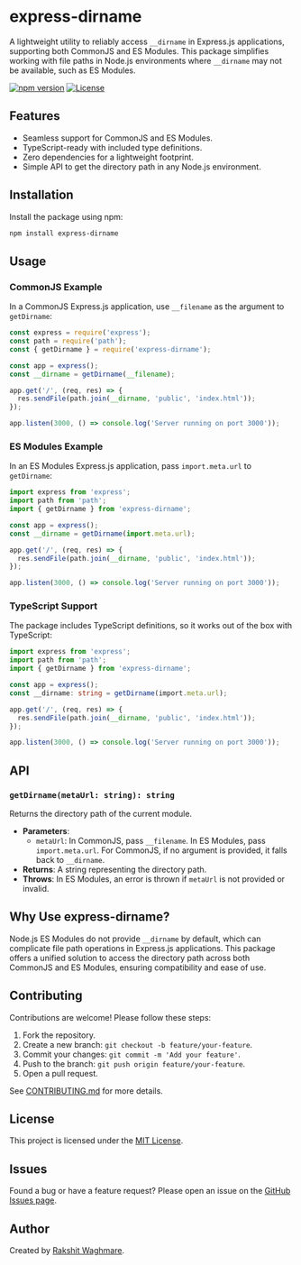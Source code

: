 # express-dirname

A lightweight utility to reliably access `__dirname` in Express.js applications, supporting both CommonJS and ES Modules. This package simplifies working with file paths in Node.js environments where `__dirname` may not be available, such as ES Modules.

[![npm version](https://img.shields.io/npm/v/express-dirname.svg)](https://www.npmjs.com/package/express-dirname)
[![License](https://img.shields.io/badge/license-MIT-blue.svg)](https://opensource.org/licenses/MIT)

## Features

- Seamless support for CommonJS and ES Modules.
- TypeScript-ready with included type definitions.
- Zero dependencies for a lightweight footprint.
- Simple API to get the directory path in any Node.js environment.

## Installation

Install the package using npm:

```bash
npm install express-dirname
```

## Usage

### CommonJS Example

In a CommonJS Express.js application, use `__filename` as the argument to `getDirname`:

```javascript
const express = require('express');
const path = require('path');
const { getDirname } = require('express-dirname');

const app = express();
const __dirname = getDirname(__filename);

app.get('/', (req, res) => {
  res.sendFile(path.join(__dirname, 'public', 'index.html'));
});

app.listen(3000, () => console.log('Server running on port 3000'));
```

### ES Modules Example

In an ES Modules Express.js application, pass `import.meta.url` to `getDirname`:

```javascript
import express from 'express';
import path from 'path';
import { getDirname } from 'express-dirname';

const app = express();
const __dirname = getDirname(import.meta.url);

app.get('/', (req, res) => {
  res.sendFile(path.join(__dirname, 'public', 'index.html'));
});

app.listen(3000, () => console.log('Server running on port 3000'));
```

### TypeScript Support

The package includes TypeScript definitions, so it works out of the box with TypeScript:

```typescript
import express from 'express';
import path from 'path';
import { getDirname } from 'express-dirname';

const app = express();
const __dirname: string = getDirname(import.meta.url);

app.get('/', (req, res) => {
  res.sendFile(path.join(__dirname, 'public', 'index.html'));
});

app.listen(3000, () => console.log('Server running on port 3000'));
```

## API

### `getDirname(metaUrl: string): string`

Returns the directory path of the current module.

- **Parameters**:
  - `metaUrl`: In CommonJS, pass `__filename`. In ES Modules, pass `import.meta.url`. For CommonJS, if no argument is provided, it falls back to `__dirname`.
- **Returns**: A string representing the directory path.
- **Throws**: In ES Modules, an error is thrown if `metaUrl` is not provided or invalid.

## Why Use express-dirname?

Node.js ES Modules do not provide `__dirname` by default, which can complicate file path operations in Express.js applications. This package offers a unified solution to access the directory path across both CommonJS and ES Modules, ensuring compatibility and ease of use.

## Contributing

Contributions are welcome! Please follow these steps:

1. Fork the repository.
2. Create a new branch: `git checkout -b feature/your-feature`.
3. Commit your changes: `git commit -m 'Add your feature'`.
4. Push to the branch: `git push origin feature/your-feature`.
5. Open a pull request.

See [CONTRIBUTING.md](CONTRIBUTING.md) for more details.

## License

This project is licensed under the [MIT License](LICENSE).

## Issues

Found a bug or have a feature request? Please open an issue on the [GitHub Issues page](https://github.com/Rakshit-027/express-dirname/issues).

## Author

Created by [Rakshit Waghmare](https://github.com/Rakshit-027).